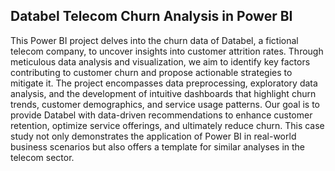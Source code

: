 ## Databel Telecom Churn Analysis in Power BI
This Power BI project delves into the churn data of Databel, a fictional telecom company,
to uncover insights into customer attrition rates. Through meticulous data analysis and visualization, 
we aim to identify key factors contributing to customer churn and propose actionable strategies to mitigate it. 
The project encompasses data preprocessing, exploratory data analysis, and the development of intuitive dashboards that highlight churn trends, 
customer demographics, and service usage patterns. Our goal is to provide Databel with data-driven recommendations to enhance customer retention, 
optimize service offerings, and ultimately reduce churn. 
This case study not only demonstrates the application of Power BI in real-world business scenarios but also offers a template for similar analyses in the telecom sector.


